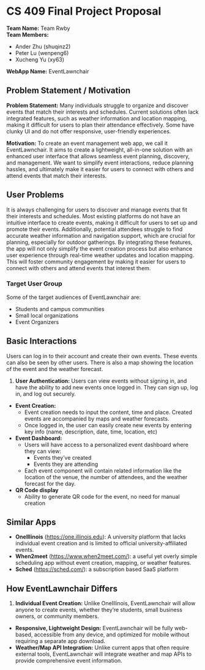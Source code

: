 # CS 409 Final Project Proposal

**Team Name:** Team Rwby  
**Team Members:**

- Ander Zhu (shuqinz2)
- Peter Lu (wenpeng6)
- Xucheng Yu (xy63)

**WebApp Name:** EventLawnchair

## Problem Statement / Motivation

**Problem Statement:** Many individuals struggle to organize and discover events that match their interests and schedules. Current solutions often lack integrated features, such as weather information and location mapping, making it difficult for users to plan their attendance effectively. Some have clunky UI and do not offer responsive, user-friendly experiences.

**Motivation:** To create an event management web app, we call it EventLawnchair. It aims to create a lightweight, all-in-one solution with an enhanced user interface that allows seamless event planning, discovery, and management. We want to simplify event interactions, reduce planning hassles, and ultimately make it easier for users to connect with others and attend events that match their interests.

## User Problems

It is always challenging for users to discover and manage events that fit their interests and schedules. Most existing platforms do not have an intuitive interface to create events, making it difficult for users to set up and promote their events. Additionally, potential attendees struggle to find accurate weather information and navigation support, which are crucial for planning, especially for outdoor gatherings. By integrating these features, the app will not only simplify the event creation process but also enhance user experience through real-time weather updates and location mapping. This will foster community engagement by making it easier for users to connect with others and attend events that interest them.

### Target User Group

Some of the target audiences of EventLawnchair are:

- Students and campus communities
- Small local organizations
- Event Organizers

## Basic Interactions

Users can log in to their account and create their own events. These events can also be seen by other users. There is also a map showing the location of the event and the weather forecast.

1. **User Authentication:** Users can view events without signing in, and have the ability to add new events once logged in. They can sign up, log in, and log out securely.

- **Event Creation:**
  - Event creation needs to input the content, time and place. Created events are accompanied by maps and weather forecasts.
  - Once logged in, the user can easily create new events by entering key info (name, description, date, time, location, etc)
- **Event Dashboard:**
  - Users will have access to a personalized event dashboard where they can view:
    - Events they’ve created
    - Events they are attending
  - Each event component will contain related information like the location of the venue, the number of attendees, and the weather forecast for the day.
- **QR Code display**
  - Ability to generate QR code for the event, no need for manual creation

## Similar Apps

- **OneIllinois** (https://one.illinois.edu): A university platform that lacks individual event creation and is limited to official university-affiliated events.
- **When2meet** (https://www.when2meet.com/): a useful yet overly simple scheduling app without event creation, mapping, or weather features.
- **Sched** (https://sched.com/): a subscription based SaaS platform

## How EventLawnchair Differs

1. **Individual Event Creation:** Unlike OneIllinois, EventLawnchair will allow anyone to create events, whether they’re students, small business owners, or community members.

- **Responsive, Lightweight Design:** EventLawnchair will be fully web-based, accessible from any device, and optimized for mobile without requiring a separate app download.
- **Weather/Map API Integration:** Unlike current apps that often require external tools, EventLawnchair will integrate weather and map APIs to provide comprehensive event information.
